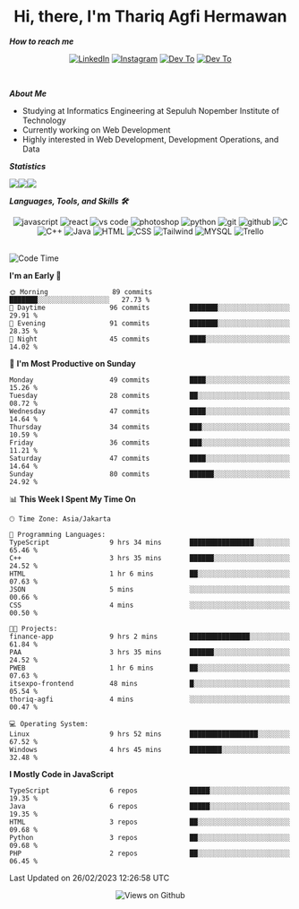 <div align="center">
  <h1>Hi, there, I'm Thariq Agfi Hermawan</h1>
</div>


***How to reach me***
<p align='center'>
   <a href="https://www.linkedin.com/in/thariqagfihermawan" target="_blank"><img src="https://img.shields.io/badge/LinkedIn-0077B5?style=for-the-badge&logo=linkedin&logoColor=white" alt="LinkedIn"></a>
   <a href="https://www.instagram.com/thoriqagfi" target="_blank"><img src="https://img.shields.io/badge/Instagram-E4405F?style=for-the-badge&logo=instagram&logoColor=white" alt="Instagram"></a>
   <a href="https://medium.com/@thoriq.aghfi60" target="_blank"><img src="https://img.shields.io/badge/Medium-12100E?style=for-the-badge&logo=medium&logoColor=white" alt="Dev To"></a>
   <a href="https://linktr.ee/thoriqagfi" target="_blank"><img src="https://img.shields.io/badge/linktree-1de9b6?style=for-the-badge&logo=linktree&logoColor=white" alt="Dev To"></a>
</p>

<br>

***About Me***
- Studying at Informatics Engineering at Sepuluh Nopember Institute of Technology
- Currently working on Web Development
- Highly interested in Web Development, Development Operations, and Data

***Statistics***

<!-- [![GitHub Streak](http://github-readme-streak-stats.herokuapp.com?user=thoriqagfi&theme=dark)](https://git.io/streak-stats) -->

<div align="center">
  <div style="display: flex;">
    <img src="http://github-readme-streak-stats.herokuapp.com?user=thoriqagfi&theme=chartreuse-dark"/>
    <img src="https://github-readme-stats.vercel.app/api/top-langs/?username=thoriqagfi&layout=compact&&theme=chartreuse-dark&langs_count=8)](https://github.com/thoriqagfi"/>
    <img src="https://github-readme-stats.vercel.app/api?username=thoriqagfi&show_icons=true&theme=chartreuse-dark"/>
  </div>
</div>

<!-- [![Top Langs](https://github-readme-stats.vercel.app/api/top-langs/?username=thoriqagfi&layout=compact&&theme=chartreuse-dark&langs_count=8)](https://github.com/thoriqagfi)
< ![Agfi's GitHub stats](https://github-readme-stats.vercel.app/api?username=thoriqagfi&show_icons=true&theme=chartreuse-dark) -->

***Languages, Tools, and Skills 🛠***

  <div align="center">
    <img src="https://img.shields.io/badge/JavaScript-F7DF1E?style=for-the-badge&logo=javascript&logoColor=black" alt="javascript" />
    <img src="https://img.shields.io/badge/React-61DAFB?style=for-the-badge&logo=react&logoColor=black" alt="react" />
    <img src="https://img.shields.io/badge/vs%20code-007ACC?style=for-the-badge&logo=visual%20studio%20code&logoColor=white" alt="vs code" />
    <img src="https://img.shields.io/badge/adobe%20photoshop-31A8FF?style=for-the-badge&logo=adobe%20photoshop&logoColor=white" alt="photoshop" />
    <img src="https://img.shields.io/badge/python-3776AB?style=for-the-badge&logo=python&logoColor=white" alt="python" />
    <img src="https://img.shields.io/badge/Git-F05032?style=for-the-badge&logo=git&logoColor=white" alt="git" />
    <img src="https://img.shields.io/badge/GitHub-100000?style=for-the-badge&logo=github&logoColor=white" alt="github" />
    <img src="https://img.shields.io/badge/c-%2300599C.svg?style=for-the-badge&logo=c&logoColor=white" alt="C" />
    <img src="https://img.shields.io/badge/c++-%2300599C.svg?style=for-the-badge&logo=c%2B%2B&logoColor=white" alt="C++" />
    <img src="https://img.shields.io/badge/Java-ED8B00?style=for-the-badge&logo=java&logoColor=white" alt="Java"/>
    <img src="https://img.shields.io/badge/HTML5-E34F26?style=for-the-badge&logo=html5&logoColor=white" alt="HTML" />
    <img src="https://img.shields.io/badge/CSS-239120?&style=for-the-badge&logo=css3&logoColor=white" alt ="CSS" />
    <img src="https://img.shields.io/badge/tailwindcss-%2338B2AC.svg?style=for-the-badge&logo=tailwind-css&logoColor=white" alt="Tailwind" />
    <img src="https://img.shields.io/badge/MySQL-00000F?style=for-the-badge&logo=mysql&logoColor=white" alt="MYSQL" />
    <img src="https://img.shields.io/badge/Trello-%23026AA7.svg?style=for-the-badge&logo=Trello&logoColor=white" alt="Trello" />
  </div><br>

<!--START_SECTION:waka-->
![Code Time](http://img.shields.io/badge/Code%20Time-140%20hrs%2057%20mins-blue)

**I'm an Early 🐤** 

```text
🌞 Morning                89 commits          ███████░░░░░░░░░░░░░░░░░░   27.73 % 
🌆 Daytime                96 commits          ███████░░░░░░░░░░░░░░░░░░   29.91 % 
🌃 Evening                91 commits          ███████░░░░░░░░░░░░░░░░░░   28.35 % 
🌙 Night                  45 commits          ████░░░░░░░░░░░░░░░░░░░░░   14.02 % 
```
📅 **I'm Most Productive on Sunday** 

```text
Monday                   49 commits          ████░░░░░░░░░░░░░░░░░░░░░   15.26 % 
Tuesday                  28 commits          ██░░░░░░░░░░░░░░░░░░░░░░░   08.72 % 
Wednesday                47 commits          ████░░░░░░░░░░░░░░░░░░░░░   14.64 % 
Thursday                 34 commits          ███░░░░░░░░░░░░░░░░░░░░░░   10.59 % 
Friday                   36 commits          ███░░░░░░░░░░░░░░░░░░░░░░   11.21 % 
Saturday                 47 commits          ████░░░░░░░░░░░░░░░░░░░░░   14.64 % 
Sunday                   80 commits          ██████░░░░░░░░░░░░░░░░░░░   24.92 % 
```


📊 **This Week I Spent My Time On** 

```text
🕑︎ Time Zone: Asia/Jakarta

💬 Programming Languages: 
TypeScript               9 hrs 34 mins       ████████████████░░░░░░░░░   65.46 % 
C++                      3 hrs 35 mins       ██████░░░░░░░░░░░░░░░░░░░   24.52 % 
HTML                     1 hr 6 mins         ██░░░░░░░░░░░░░░░░░░░░░░░   07.63 % 
JSON                     5 mins              ░░░░░░░░░░░░░░░░░░░░░░░░░   00.66 % 
CSS                      4 mins              ░░░░░░░░░░░░░░░░░░░░░░░░░   00.50 % 

🐱‍💻 Projects: 
finance-app              9 hrs 2 mins        ███████████████░░░░░░░░░░   61.84 % 
PAA                      3 hrs 35 mins       ██████░░░░░░░░░░░░░░░░░░░   24.52 % 
PWEB                     1 hr 6 mins         ██░░░░░░░░░░░░░░░░░░░░░░░   07.63 % 
itsexpo-frontend         48 mins             █░░░░░░░░░░░░░░░░░░░░░░░░   05.54 % 
thoriq-agfi              4 mins              ░░░░░░░░░░░░░░░░░░░░░░░░░   00.47 % 

💻 Operating System: 
Linux                    9 hrs 52 mins       █████████████████░░░░░░░░   67.52 % 
Windows                  4 hrs 45 mins       ████████░░░░░░░░░░░░░░░░░   32.48 % 
```

**I Mostly Code in JavaScript** 

```text
TypeScript               6 repos             █████░░░░░░░░░░░░░░░░░░░░   19.35 % 
Java                     6 repos             █████░░░░░░░░░░░░░░░░░░░░   19.35 % 
HTML                     3 repos             ██░░░░░░░░░░░░░░░░░░░░░░░   09.68 % 
Python                   3 repos             ██░░░░░░░░░░░░░░░░░░░░░░░   09.68 % 
PHP                      2 repos             ██░░░░░░░░░░░░░░░░░░░░░░░   06.45 % 
```




 Last Updated on 26/02/2023 12:26:58 UTC
<!--END_SECTION:waka-->

<div align="center">
<img src="https://komarev.com/ghpvc/?username=thoriqagfi&color=blue" alt="Views on Github" />
</div>